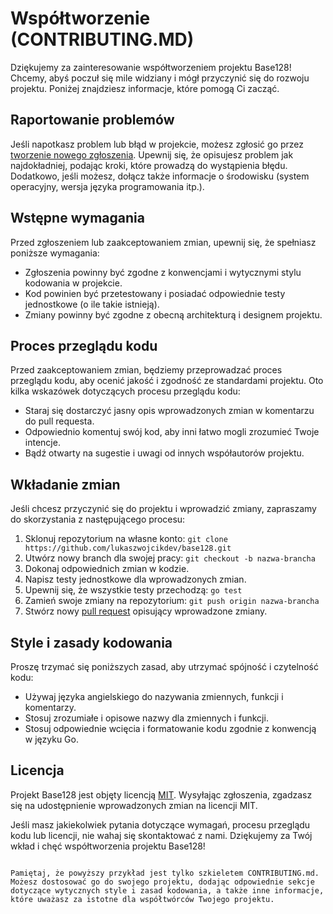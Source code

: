 
# Współtworzenie (CONTRIBUTING.MD)

Dziękujemy za zainteresowanie współtworzeniem projektu Base128! 
Chcemy, abyś poczuł się mile widziany i mógł przyczynić się do rozwoju projektu. 
Poniżej znajdziesz informacje, które pomogą Ci zacząć.

## Raportowanie problemów

Jeśli napotkasz problem lub błąd w projekcie, możesz zgłosić go przez [tworzenie nowego zgłoszenia](https://github.com/lukaszwojcikdev/base128/issues/new). 
Upewnij się, że opisujesz problem jak najdokładniej, podając kroki, które prowadzą do wystąpienia błędu.
 Dodatkowo, jeśli możesz, dołącz także informacje o środowisku (system operacyjny, wersja języka programowania itp.).

## Wstępne wymagania

Przed zgłoszeniem lub zaakceptowaniem zmian, upewnij się, że spełniasz poniższe wymagania:

- Zgłoszenia powinny być zgodne z konwencjami i wytycznymi stylu kodowania w projekcie.
- Kod powinien być przetestowany i posiadać odpowiednie testy jednostkowe (o ile takie  istnieją).
- Zmiany powinny być zgodne z obecną architekturą i designem projektu.

## Proces przeglądu kodu

Przed zaakceptowaniem zmian, będziemy przeprowadzać proces przeglądu kodu, aby ocenić jakość i zgodność ze standardami projektu. Oto kilka wskazówek dotyczących procesu przeglądu kodu:

- Staraj się dostarczyć jasny opis wprowadzonych zmian w komentarzu do pull requesta.
- Odpowiednio komentuj swój kod, aby inni łatwo mogli zrozumieć Twoje intencje.
- Bądź otwarty na sugestie i uwagi od innych współautorów projektu.

## Wkładanie zmian

Jeśli chcesz przyczynić się do projektu i wprowadzić zmiany, zapraszamy do skorzystania z następującego procesu:

1. Sklonuj repozytorium na własne konto: `git clone https://github.com/lukaszwojcikdev/base128.git`
2. Utwórz nowy branch dla swojej pracy: `git checkout -b nazwa-brancha`
3. Dokonaj odpowiednich zmian w kodzie.
4. Napisz testy jednostkowe dla wprowadzonych zmian.
5. Upewnij się, że wszystkie testy przechodzą: `go test`
6. Zamień swoje zmiany na repozytorium: `git push origin nazwa-brancha`
7. Stwórz nowy [pull request](https://github.com/lukaszwojcikdev/base128/pulls) opisujący wprowadzone zmiany.

## Style i zasady kodowania

Proszę trzymać się poniższych zasad, aby utrzymać spójność i czytelność kodu:

- Używaj języka angielskiego do nazywania zmiennych, funkcji i komentarzy.
- Stosuj zrozumiałe i opisowe nazwy dla zmiennych i funkcji.
- Stosuj odpowiednie wcięcia i formatowanie kodu zgodnie z konwencją w języku Go.

## Licencja

Projekt Base128 jest objęty licencją [MIT](https://github.com/lukaszwojcikdev/base128/blob/main/LICENSE). 
Wysyłając zgłoszenia, zgadzasz się na udostępnienie wprowadzonych zmian na licencji MIT.

 Jeśli masz jakiekolwiek pytania dotyczące wymagań, procesu przeglądu kodu lub licencji, nie wahaj się skontaktować z nami. 
 Dziękujemy za Twój wkład i chęć współtworzenia projektu Base128!

```

Pamiętaj, że powyższy przykład jest tylko szkieletem CONTRIBUTING.md. 
Możesz dostosować go do swojego projektu, dodając odpowiednie sekcje dotyczące wytycznych style i zasad kodowania, a także inne informacje, które uważasz za istotne dla współtwórców Twojego projektu.
